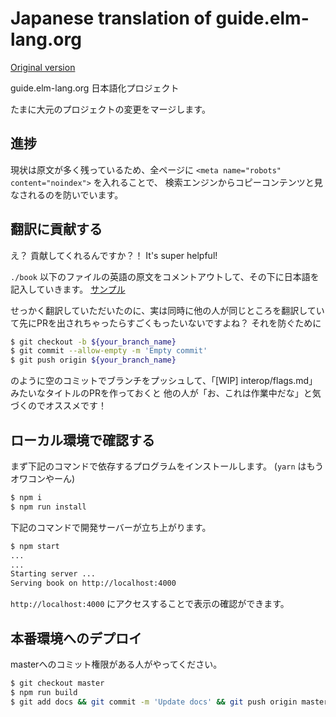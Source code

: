 # Japanese translation of guide.elm-lang.org

[Original version](https://github.com/evancz/guide.elm-lang.org/)

guide.elm-lang.org 日本語化プロジェクト

たまに大元のプロジェクトの変更をマージします。

## 進捗

現状は原文が多く残っているため、全ページに `<meta name="robots" content="noindex">` を入れることで、
検索エンジンからコピーコンテンツと見なされるのを防いでいます。

## 翻訳に貢献する

え？ 貢献してくれるんですか？！
It's super helpful!

`./book` 以下のファイルの英語の原文をコメントアウトして、その下に日本語を記入していきます。
[サンプル](https://github.com/elm-jp/guide/pull/1)

せっかく翻訳していただいたのに、実は同時に他の人が同じところを翻訳していて先にPRを出されちゃったらすごくもったいないですよね？
それを防ぐために

```bash
$ git checkout -b ${your_branch_name}
$ git commit --allow-empty -m 'Empty commit'
$ git push origin ${your_branch_name}
```

のように空のコミットでブランチをプッシュして、「[WIP] interop/flags.md」 みたいなタイトルのPRを作っておくと
他の人が「お、これは作業中だな」と気づくのでオススメです！

## ローカル環境で確認する

まず下記のコマンドで依存するプログラムをインストールします。
(`yarn` はもうオワコンやーん)

```bash
$ npm i
$ npm run install
```

下記のコマンドで開発サーバーが立ち上がります。

```bash
$ npm start
...
...
Starting server ...
Serving book on http://localhost:4000
```

`http://localhost:4000` にアクセスすることで表示の確認ができます。

## 本番環境へのデプロイ

masterへのコミット権限がある人がやってください。

```bash
$ git checkout master
$ npm run build
$ git add docs && git commit -m 'Update docs' && git push origin master
```
